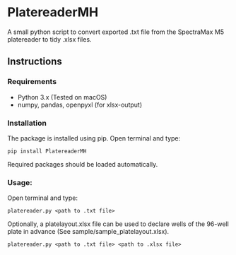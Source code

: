 # PlatereaderMH

A small python script to convert exported .txt file from the SpectraMax M5 platereader to tidy .xlsx files.

## Instructions
### Requirements
* Python 3.x (Tested on macOS)
* numpy, pandas, openpyxl (for xlsx-output)

### Installation
The package is installed using pip. Open terminal and type:
```
pip install PlatereaderMH
```
Required packages should be loaded automatically.
### Usage:
Open terminal and type:
```
platereader.py <path to .txt file>
```
Optionally, a platelayout.xlsx file can be used to declare wells of the 96-well plate in advance (See sample/sample_platelayout.xlsx).  
```
platereader.py <path to .txt file> <path to .xlsx file>
```
